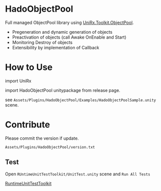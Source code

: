 # HadoObjectPool

Full managed ObjectPool library using [UniRx.Toolkit.ObjectPool](https://github.com/neuecc/UniRx/blob/master/Assets/Plugins/UniRx/Scripts/UnityEngineBridge/Toolkit/ObjectPool.cs).

- Pregeneration and dynamic generation of objects
- Preactivation of objects (call Awake OnEnable and Start)
- Monitoring Destroy of objects
- Extensibility by implementation of Callback


# How to Use

import UniRx

import HadoObjectPool unitypackage from release page.

see `Assets/Plugins/HadoObjectPool/Examples/HadoObjectPoolSample.unity` scene.

# Contribute

Please commit the version if update.

`Assets/Plugins/HadoObjectPool/version.txt`

## Test

Open `RUntimeUnitTestToolkit/UnitTest.unity` scene and `Run All Tests`

[RuntimeUnitTestToolkit](https://github.com/neuecc/RuntimeUnitTestToolkit)
